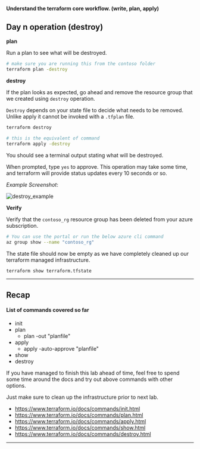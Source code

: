 #### Understand the terraform core workflow. (write, plan, apply)

## Day n operation (destroy)

**plan**

Run a plan to see what will be destroyed.

```bash
# make sure you are running this from the contoso folder
terraform plan -destroy


```

**destroy**

If the plan looks as expected, go ahead and remove the resource group that we created using `destroy` operation.

`Destroy` depends on your state file to decide what needs to be removed. Unlike apply it cannot be invoked with a `.tfplan` file.

```bash
terraform destroy

# this is the equivalent of command
terraform apply -destroy
```

You should see a terminal output stating what will be destroyed.

When prompted, type `yes` to approve. This operation may take some time, and terraform will provide status updates every 10 seconds or so.

_Example Screenshot_:

![destroy_example](../assets/destroy_example.png)


**Verify**

Verify that the `contoso_rg` resource group has been deleted from your azure subscription.

```bash
# You can use the portal or run the below azure cli command
az group show --name "contoso_rg"
```

The state file should now be empty as we have completely cleaned up our terraform managed infrastructure.

```bash
terraform show terraform.tfstate
```

---

## Recap

#### List of commands covered so far

* init
* plan
    * plan -out "planfile"
* apply
    * apply -auto-approve "planfile"
* show
* destroy 

If you have managed to finish this lab ahead of time, feel free to spend some time around the docs and try out above commands with other options. 

Just make sure to clean up the infrastructure prior to next lab.

* https://www.terraform.io/docs/commands/init.html
* https://www.terraform.io/docs/commands/plan.html
* https://www.terraform.io/docs/commands/apply.html
* https://www.terraform.io/docs/commands/show.html
* https://www.terraform.io/docs/commands/destroy.html

----